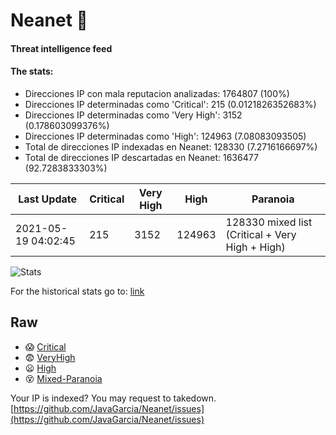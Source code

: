 # Neanet :hocho:
#### Threat intelligence feed
#### The stats:

- Direcciones IP con mala reputacion analizadas: 1764807 (100%)
- Direcciones IP determinadas como 'Critical':  215 (0.0121826352683%)
- Direcciones IP determinadas como 'Very High':  3152 (0.178603099376%)
- Direcciones IP determinadas como 'High':  124963 (7.08083093505)
- Total de direcciones IP indexadas en Neanet:  128330 (7.2716166697%)
- Total de direcciones IP descartadas en Neanet:  1636477 (92.7283833303%)

| Last Update | Critical | Very High | High | Paranoia |
| --- | --- | --- | --- | --- |
| 2021-05-19 04:02:45 | 215 | 3152 | 124963 | 128330 mixed list (Critical + Very High + High)|

![Stats](https://docs.google.com/spreadsheets/d/e/2PACX-1vSnaNMIXVabIpDJjufMlzH7poXnshF3mgd8Is1g9ytUEzVsP5my4Trn8f-xkoLLQ38xpL3HtmUexLo6/pubchart?oid=501124687&format=image)

For the historical stats go to: [link](/stats.csv)
## Raw
- :scream: [Critical](https://raw.githubusercontent.com/JavaGarcia/Neanet/master/blacklists/neanet_critical.txt)
- :fearful: [VeryHigh](https://raw.githubusercontent.com/JavaGarcia/Neanet/master/blacklists/neanet_veryHigh.txtt)
- :frowning: [High](https://raw.githubusercontent.com/JavaGarcia/Neanet/master/blacklists/neanet_high.txt)
- :dizzy_face: [Mixed-Paranoia](https://raw.githubusercontent.com/JavaGarcia/Neanet/master/blacklists/neanet_all.txt)


Your IP is indexed? You may request to takedown. [https://github.com/JavaGarcia/Neanet/issues](https://github.com/JavaGarcia/Neanet/issues)





































































































































































































































































































































































































































































































































































































































































































































































































































































































































































































































































































































































































































































































































































































































































































































































































































































































































































































































































































































































































































































































































































































































































































































































































































































































































































































































































































































































































































































































































































































































































































































































































































































































































































































































































































































































































































































































































































































































































































































































































































































































































































































































































































































































































































































































































































































































































































































































































































































































































































































































































































































































































































































































































































































































































































































































































































































































































































































































































































































































































































































































































































































































































































































































































































































































































































































































































